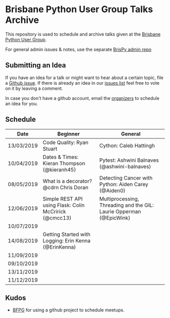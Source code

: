 # Brisbane Python User Group Talks Archive

This repository is used to schedule and archive talks given at the
[Brisbane Python User
Group](https://www.meetup.com/Brisbane-Python-User-Group/).

For general admin issues & notes, use the separate
[BrisPy admin repo](https://github.com/BrisPy/brispy-admin)

## Submitting an Idea

If you have an idea for a talk or might want to hear about a certain
topic, file a [Github
issue](https://github.com/BrisPy/talks/issues/new). If there is already
an idea in our [issues list](https://github.com/BrisPy/talks/issues)
feel free to vote on it by leaving a comment.

In case you don't have a github account, email the
[organizers](https://www.meetup.com/Brisbane-Python-User-Group/members/?op=leaders)
to schedule an idea for you.

## Schedule


| Date       | Beginner                                    | General                                      |
|------------|---------------------------------------------|----------------------------------------------|
| 13/03/2019 | Code Quality: Ryan Stuart                   | Cython: Caleb Hattingh                       |
| 10/04/2019 | Dates & Times: Kieran Thompson (@kieranh45) | Pytest: Ashwini Balnaves (@ashwini-balnaves) |
| 08/05/2019 | What is a decorator? @cdrn Chris Doran      | Detecting Cancer with Python: Aiden Carey (@Aiden0) |
| 12/06/2019 | Simple REST API using Flask: Colin McCririck (@cmcc13) | Multiprocessing, Threading and the GIL: Laurie Opperman (@EpicWink)                                             |
| 10/07/2019 |                                             |                                              |
| 14/08/2019 | Getting Started with Logging: Erin Kenna (@ErinKenna) |                                              |
| 11/09/2019 |                                             |                                              |
| 09/10/2019 |                                             |                                              |
| 13/11/2019 |                                             |                                              |
| 11/12/2019 |                                             |                                              |

## Kudos

* [BFPG](https://github.com/bfpg/talks) for using a github project to
  schedule meetups.
